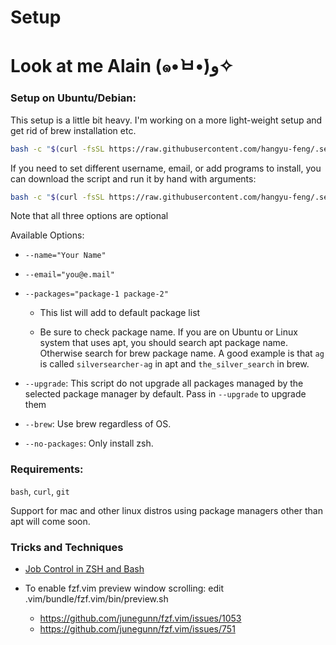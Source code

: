 # Setup
# Look at me Alain (๑•̀ㅂ•́)و✧

### Setup on Ubuntu/Debian:

  This setup is a little bit heavy. I'm working on a more light-weight setup and get rid of brew installation etc.

  ```sh
  bash -c "$(curl -fsSL https://raw.githubusercontent.com/hangyu-feng/.setup/master/setup.sh)"
  ```

  If you need to set different username, email, or add programs to install, you can download the script and run it by hand with arguments:
  ```sh
  bash -c "$(curl -fsSL https://raw.githubusercontent.com/hangyu-feng/.setup/master/setup.sh)" "" --flag1 --flag2
  ```

  Note that all three options are optional

  Available Options:

  - `--name="Your Name"`

  - `--email="you@e.mail"`

  - `--packages="package-1 package-2"`

    - This list will add to default package list

    - Be sure to check package name. If you are on Ubuntu or Linux system that uses apt, you should search apt package name. Otherwise search for brew package name. A good example is that `ag` is called `silversearcher-ag` in apt and `the_silver_search` in brew.

  - `--upgrade`: This script do not upgrade all packages managed by the selected package manager by default. Pass in `--upgrade` to upgrade them

  - `--brew`: Use brew regardless of OS.

  - `--no-packages`: Only install zsh.

### Requirements:
  `bash`, `curl`, `git`

  Support for mac and other linux distros using package managers other than apt will come soon.

### Tricks and Techniques

  - [Job Control in ZSH and Bash](https://gist.github.com/CMCDragonkai/6084a504b6a7fee270670fc8f5887eb4)

  - To enable fzf.vim preview window scrolling: edit .vim/bundle/fzf.vim/bin/preview.sh
    - https://github.com/junegunn/fzf.vim/issues/1053
    - https://github.com/junegunn/fzf.vim/issues/751

